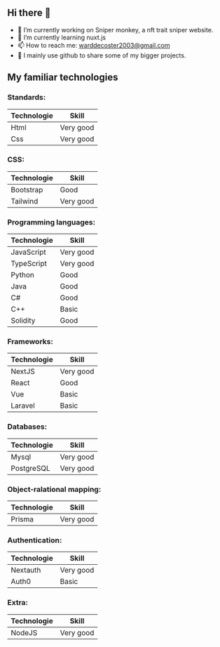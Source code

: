 ## Hi there 👋

- 🔭 I’m currently working on Sniper monkey, a nft trait sniper website.
- 🌱 I’m currently learning nuxt.js
- 📫 How to reach me: warddecoster2003@gmail.com
- 🤝 I mainly use github to share some of my bigger projects.

## My familiar technologies
### Standards:
| Technologie  | Skill |
| ------------- | ------------- |
| Html  | Very good  |
| Css  | Very good  |

### CSS:
| Technologie  | Skill |
| ------------- | ------------- |
| Bootstrap  | Good  |
| Tailwind  | Very good  |

### Programming languages:
| Technologie  | Skill |
| ------------- | ------------- |
| JavaScript  | Very good  |
| TypeScript  | Very good  |
| Python  | Good  |
| Java  | Good  |
| C#  | Good  |
| C++  | Basic  |
| Solidity | Good  |

### Frameworks:
| Technologie  | Skill |
| ------------- | ------------- |
| NextJS  | Very good  |
| React  | Good  |
| Vue  | Basic  |
| Laravel  | Basic  |

### Databases: 
| Technologie  | Skill |
| ------------- | ------------- |
| Mysql  | Very good  |
| PostgreSQL  | Very good  |

### Object-ralational mapping:
| Technologie  | Skill |
| ------------- | ------------- |
| Prisma  | Very good  |

### Authentication:
| Technologie  | Skill |
| ------------- | ------------- |
| Nextauth  | Very good  |
| Auth0  | Basic  |

### Extra:
| Technologie  | Skill |
| ------------- | ------------- |
| NodeJS  | Very good  |

